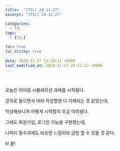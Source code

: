 ```yaml
---
title:  "[TIL] 24-11-27"
excerpt: "[TIL] 24-11-27"

categories:
  - TIL
tags:
  - [TIL]

toc: true
toc_sticky: true
 
date: 2024-11-27 23:10:11 +0900
last_modified_at: 2024-11-27 23:11:12 +0900
---
```


<br>

오늘은 아이템 시뮬레이션 과제를 시작했다.

강의로 들으면서 따라 작성할땐 다 이해되는 것 같았는데,

막상해보니까 어떻게 시작할지 조금 어려웠다.

그래도 회원가입, 로그인 기능을 구현했는데,

나머지 필수과제도 비슷한 느낌이라 금방 할 수 있을 것 같다.

til 끝!